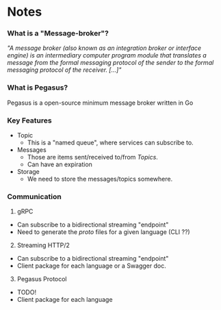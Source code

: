 # Notes

### What is a "Message-broker"?
_"A message broker (also known as an integration broker or interface engine) is an intermediary computer program module that translates a message from the formal messaging protocol of the sender to the formal messaging protocol of the receiver. [...]"_

### What is Pegasus?
Pegasus is a open-source minimum message broker written in Go

### Key Features
- Topic
  - This is a "named queue", where services can subscribe to.
- Messages
  - Those are items sent/received to/from _Topics_.
  - Can have an expiration
- Storage
  - We need to store the messages/topics somewhere.

### Communication
1. gRPC
  - Can subscribe to a bidirectional streaming "endpoint"
  - Need to generate the _proto_ files for a given language (CLI ??)
2. Streaming HTTP/2
  - Can subscribe to a bidirectional streaming "endpoint"
  - Client package for each language or a Swagger doc.
3. Pegasus Protocol
  - TODO!
  - Client package for each language
